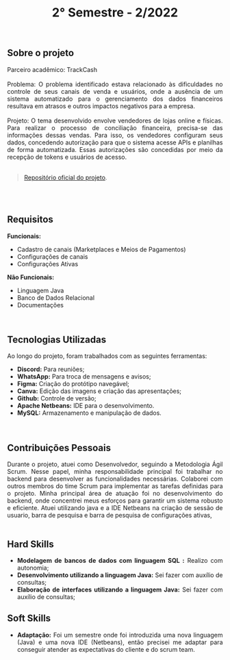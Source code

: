 <h1 align="center"> 2° Semestre - 2/2022 </h1>
<p align="center">
</p>

<br>

## Sobre o projeto 

<div align="justify">
  Parceiro acadêmico: TrackCash
  <br><br>
  Problema: O problema identificado estava relacionado às dificuldades no controle de seus canais de venda e usuários, onde a ausência de um sistema automatizado para o gerenciamento dos dados financeiros resultava em atrasos e outros impactos negativos para a empresa. 
  <br><br>
  Projeto: O tema desenvolvido envolve vendedores de lojas online e físicas. Para realizar o processo de conciliação financeira, precisa-se das informações dessas vendas. Para isso, os vendedores configuram seus dados, concedendo autorização para que o sistema acesse APIs e planilhas de forma automatizada. Essas autorizações são concedidas por meio da recepção de tokens e usuários de acesso.
  <br><br>
  
> [Repositório oficial do projeto](https://github.com/atomofatec/API-TRACKCASH).

<br>


<br>
  
## Requisitos 
 
**Funcionais:**<br>
 - Cadastro de canais (Marketplaces e Meios de Pagamentos)
 - Configurações de canais
 - Configurações Ativas

**Não Funcionais:**<br>
 - Linguagem Java 
 - Banco de Dados Relacional 
 - Documentações
<br>

## Tecnologias Utilizadas
Ao longo do projeto, foram trabalhados com as seguintes ferramentas:
<br>
  - **Discord:** Para reuniões;
  - **WhatsApp:** Para troca de mensagens e avisos;
  - **Figma:** Criação do protótipo navegável;
  - **Canva:** Edição das imagens e criação das apresentações;
  - **Github:** Controle de versão;
  - **Apache Netbeans:** IDE para o desenvolvimento.
  - **MySQL:** Armazenamento e manipulação de dados.
  
<br>

## Contribuições Pessoais
<div align="justify">
Durante o projeto, atuei como Desenvolvedor, seguindo a Metodologia Ágil Scrum. Nesse papel, minha responsabilidade principal foi trabalhar no backend para desenvolver as funcionalidades necessárias. Colaborei com outros membros do time Scrum para implementar as tarefas definidas para o projeto. Minha principal área de atuação foi no desenvolvimento do backend, onde concentrei meus esforços para garantir um sistema robusto e eficiente. Atuei utilizando java e a IDE Netbeans na criação de sessão de usuario, barra de pesquisa e barra de pesquisa de configurações ativas,
<div>

<br>

## Hard Skills
- **Modelagem de bancos de dados com linguagem SQL :** Realizo com autonomia; <br>
- **Desenvolvimento utilizando a linguagem Java:** Sei fazer com auxílio de consultas; <br>
- **Elaboração de interfaces utilizando a linguagem Java:** Sei fazer com auxílio de consultas; <br>


## Soft Skills
 - **Adaptação:** Foi um semestre onde foi introduzida uma nova linguagem (Java) e uma nova IDE (Netbeans), então precisei me adaptar para conseguir atender as expectativas do cliente e do scrum team. <br>
